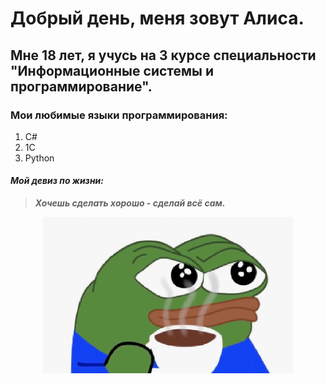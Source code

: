 # Добрый день, меня зовут Алиса.
## Мне 18 лет, я учусь на 3 курсе специальности "Информационные системы и программирование".

### Мои любимые языки программирования:
1. C#
2. 1С
3. Python

#### *Мой девиз по жизни:*
> ***Хочешь сделать хорошо - сделай всё сам.***

<p align="center">
  <img width="400" height="250" src="https://github.com/Alice1804/Bongo/blob/main/image/frog.png">
</p>


